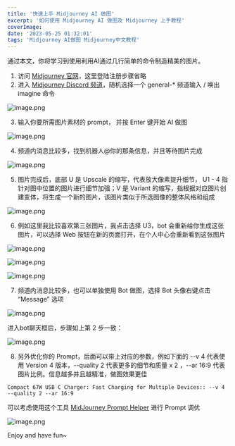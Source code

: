 ```yaml
---
title: '快速上手 Midjourney AI 做图'
excerpt: '如何使用 Midjourney AI 做图及 Midjourney 上手教程'
coverImage:
date: '2023-05-25 01:32:01'
tags: 'Midjourney AI做图 Midjourney中文教程'
---
```


通过本文，你将学习到使用利用AI通过几行简单的命令制造精美的图片。

1. 访问 [Midjourney 官网](https://www.midjourney.com/home/)，这里登陆注册步骤省略
2. 进入 [Midjourney Discord 频道](https://discord.gg/midjourney)，随机选择一个 general-* 频道输入 / 唤出 imagine 命令

![image.png](https://assets.wuxinhua.com/blog/assets/midjourney/midjourney-imagine.png)

3. 输入你要所需图片素材的 prompt， 并按 Enter 键开始 AI 做图

![image.png](https://assets.wuxinhua.com/blog/assets/midjourney/midjourney-imagine-prompt.png)

4. 频道内消息比较多，找到机器人@你的那条信息，并且等待图片完成

![image.png](https://assets.wuxinhua.com/blog/assets/midjourney/midjourney-imagine-prompt-at.png)

5. 图片完成后，底部 U 是 Upscale 的缩写，代表放大像素提升细节， U1 - 4 指针对图中位置的图片进行细节加强；V 是 Variant 的缩写，指根据对应图片创建变体，将生成一个新的图片，该图片类似于所选图像的整体风格和组成

![image.png](https://assets.wuxinhua.com/blog/assets/midjourney/midjourney-imagine-upscale.png)

6. 例如这里我比较喜欢第三张图片，我点击选择 U3，bot 会重新给你生成这张图片，可以选择 Web 按钮在新的页面打开，在个人中心会重新看到这张图片

![image.png](https://assets.wuxinhua.com/blog/assets/midjourney/midjourney-imagine-upscale-3.png)

![image.png](https://assets.wuxinhua.com/blog/assets/midjourney/midjourney-imagine-upscale-web.png)

![image.png](https://assets.wuxinhua.com/blog/assets/midjourney/midjourney-imagine-upscale-web-1.png)

7. 频道内消息比较多，也可以单独使用 Bot 做图，选择 Bot 头像右键点击 “Message” 选项

![image.png](https://assets.wuxinhua.com/blog/assets/midjourney/midjourney-bot.png)

 进入bot聊天框后，步骤如上第 2 步一致：

![image.png](https://assets.wuxinhua.com/blog/assets/midjourney/midjourney-bot-imagine.png)

8. 另外优化你的 Prompt，后面可以带上对应的参数，例如下面的  --v 4 代表使用 Version 4 版本，--quality 2 代表更多的细节和质量 x 2 ，--ar 16:9 代表图片比例。信息越多并且越精准，做图效果更佳
```
Compact 67W USB C Charger: Fast Charging for Multiple Devices:: --v 4 --quality 2 --ar 16:9

```
可以考虑使用这个工具 [MidJourney Prompt Helper](https://prompt.noonshot.com/) 进行 Prompt 调优

![image.png](https://assets.wuxinhua.com/blog/assets/midjourney/midjourney-prompt-helper.png)

Enjoy and have fun~
